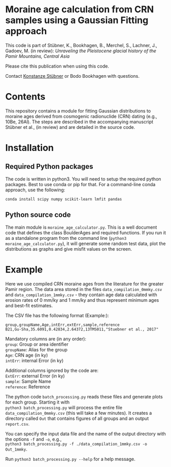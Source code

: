 # Moraine age calculation from CRN samples using a Gaussian Fitting approach

This code is part of Stübner, K., Bookhagen, B., Merchel, S., Lachner, J., Gadoev, M. (in review): *Unraveling the Pleistocene glacial history of the Pamir Mountains, Central Asia*

Please cite this publication when using this code.

Contact [Konstanze Stübner](mailto:kstueb@gmail.com?subject=[GitHub]%20MoraineAge_GaussianFit) or Bodo Bookhagen with questions.

# Contents

This repository contains a module for fitting Gaussian distributions to moraine ages derived from cosmogenic radionuclide (CRN) dating (e.g., 10Be, 26Al). The steps are described in the accompanying manuscript Stübner et al., (in review) and are detailed in the source code.

# Installation
## Required Python packages
The code is written in python3.
You will need to setup the required python packages. Best to use conda or pip for that. For a command-line conda approach, use the following:

`conda install scipy numpy scikit-learn lmfit pandas`

## Python source code
The main module is `moraine_age_calculator.py`. This is a well document code that defines the class BoulderAges and required functions. If you run it as a standalone program from the command line (`python3 moraine_age_calculator.py`), it will generate some random test data, plot the distributions as graphs and give misfit values on the screen.

# Example

Here we use compiled CRN moraine ages from the literature for the greater Pamir region. The data area stored in the files `data_compilation_0mmky.csv` and `data_compilation_1mmky.csv` - they contain age data calculated with erosion rates of 0 mm/ky and 1 mm/ky and thus represent minimum ages and best-fit estimates.

The CSV file has the following format (Example:):

  ```
  group,groupName,Age,intErr,extErr,sample,reference
  B21,Gu-Sha,35.6091,0.42834,2.64372,13TMS011,"Stuebner et al., 2017"
  ```
Mandatory columns are (in any order):  
`group`: Group or area identifier  
`groupName`: Alias for the group  
`Age`: CRN age (in ky)  
`intErr`: internal Error (in ky)

Additional columns ignored by the code are:  
`ExtErr`: external Error (in ky)  
`sample`: Sample Name  
`reference`: Reference

The python code `batch_processing.py` reads these files and generate plots for each group. Starting it with  
`python3 batch_processing.py` will process the entire file `data_compilation_0mmky.csv` (this will take a few minutes). It creates a directory called `Out` that contains figures of all groups and an output `report.csv`.

You can specify the input data file and the name of the output directory with the options `-f` and `-o`, e.g.,  
`python3 batch_processing.py -f ./data_compilation_1mmky.csv -o Out_1mmky`.

Run `python3 batch_processing.py --help` for a help message.
